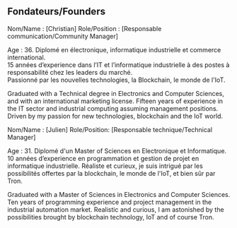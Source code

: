 ## Fondateurs/Founders

Nom/Name : [Christian]
Role/Position : [Responsable communication/Community Manager]

Age : 36.
Diplomé en électronique, informatique industrielle et commerce international.  
15 années d’experience dans l’IT et l’informatique industrielle à des postes à responsabilité chez les leaders du marché.  
Passionné par les nouvelles technologies, la Blockchain, le monde de l'IoT.

Graduated with a Technical degree in Electronics and Computer Sciences, and with an international marketing license.
Fifteen years of experience in the IT sector and industrial computing assuming management positions.
Driven by my passion for new technologies, blockchain and the IoT world.



Nom/Name : [Julien]
Role/Position: [Responsable technique/Technical Manager]

Age : 31.
Diplomé d'un Master of Sciences en Electronique et Informatique.
10 années d’experience en programmation et gestion de projet en informatique industrielle.
Réaliste et curieux, je suis intrigué par les possibilités offertes par la blockchain, le monde de l'IoT, et bien sûr par Tron.

Graduated with a Master of Sciences in Electronics and Computer Sciences.
Ten years of programming experience and project management in the industrial automation market.
Realistic and curious, I am astonished by the possibilities brought by blockchain technology, IoT and of course Tron.
